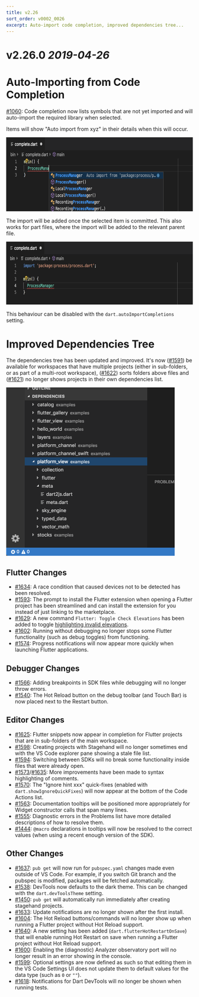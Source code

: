 ```yaml
---
title: v2.26
sort_order: v0002_0026
excerpt: Auto-import code completion, improved dependencies tree...
---
```


# v2.26.0 *2019-04-26*

# Auto-Importing from Code Completion

[#1060](https://github.com/Dart-Code/Dart-Code/issues/1060): Code completion now lists symbols that are not yet imported and will auto-import the required library when selected.

Items will show "Auto import from xyz" in their details when this will occur.

<img src="/images/release_notes/v2.26/completion_1.png" width="700" height="200" />

The import will be added once the selected item is committed. This also works for part files, where the import will be added to the relevant parent file.

<img src="/images/release_notes/v2.26/completion_2.png" width="700" height="170" />

This behaviour can be disabled with the `dart.autoImportCompletions` setting.

# Improved Dependencies Tree

The dependencies tree has been updated and improved. It's now ([#1591](https://github.com/Dart-Code/Dart-Code/issues/1591)) be available for workspaces that have multiple projects (either in sub-folders, or as part of a multi-root workspace), ([#1622](https://github.com/Dart-Code/Dart-Code/issues/1622)) sorts folders above files and ([#1621](https://github.com/Dart-Code/Dart-Code/issues/1621)) no longer shows projects in their own dependencies list.

<img src="/images/release_notes/v2.26/dependencies.png" width="455" height="455" />

## Flutter Changes

- [#1634](https://github.com/Dart-Code/Dart-Code/issues/1634): A race condition that caused devices not to be detected has been resolved.
- [#1593](https://github.com/Dart-Code/Dart-Code/issues/1593): The prompt to install the Flutter extension when opening a Flutter project has been streamlined and can install the extension for you instead of just linking to the marketplace.
- [#1629](https://github.com/Dart-Code/Dart-Code/issues/1629): A new command `Flutter: Toggle Check Elevations` has been added to toggle [highlighting invalid elevations](https://github.com/flutter/flutter/pull/30215).
- [#1602](https://github.com/Dart-Code/Dart-Code/issues/1602): Running without debugging no longer stops some Flutter functionality (such as debug toggles) from functioning.
- [#1574](https://github.com/Dart-Code/Dart-Code/issues/1574): Progress notifications will now appear more quickly when launching Flutter applications.

## Debugger Changes

- [#1566](https://github.com/Dart-Code/Dart-Code/issues/1566): Adding breakpoints in SDK files while debugging will no longer throw errors.
- [#1540](https://github.com/Dart-Code/Dart-Code/issues/1540): The Hot Reload button on the debug toolbar (and Touch Bar) is now placed next to the Restart button.

## Editor Changes

- [#1625](https://github.com/Dart-Code/Dart-Code/issues/1625): Flutter snippets now appear in completion for Flutter projects that are in sub-folders of the main workspace.
- [#1598](https://github.com/Dart-Code/Dart-Code/issues/1598): Creating projects with Stagehand will no longer sometimes end with the VS Code explorer pane showing a stale file list.
- [#1594](https://github.com/Dart-Code/Dart-Code/issues/1594): Switching between SDKs will no break some functionality inside files that were already open.
- [#1573](https://github.com/Dart-Code/Dart-Code/issues/1573)/[#1635](https://github.com/Dart-Code/Dart-Code/issues/1635): More improvements have been made to syntax highlighting of comments.
- [#1570](https://github.com/Dart-Code/Dart-Code/issues/1570): The "Ignore hint xxx" quick-fixes (enabled with `dart.showIgnoreQuickFixes`) will now appear at the bottom of the Code Actions list.
- [#1563](https://github.com/Dart-Code/Dart-Code/issues/1563): Documentation tooltips will be positioned more appropriately for Widget constructor calls that span many lines.
- [#1555](https://github.com/Dart-Code/Dart-Code/issues/1555): Diagnostic errors in the Problems list have more detailed descriptions of how to resolve them.
- [#1444](https://github.com/Dart-Code/Dart-Code/issues/1444): `@macro` declarations in tooltips will now be resolved to the correct values (when using a recent enough version of the SDK).

## Other Changes

- [#1637](https://github.com/Dart-Code/Dart-Code/issues/1637): `pub get` will now run for `pubspec.yaml` changes made even outside of VS Code. For example, if you switch Git branch and the pubspec is modified, packages will be fetched automatically.
- [#1538](https://github.com/Dart-Code/Dart-Code/issues/1538): DevTools now defaults to the dark theme. This can be changed with the `dart.devToolsTheme` setting.
- [#1450](https://github.com/Dart-Code/Dart-Code/issues/1450): `pub get` will automatically run immediately after creating stagehand projects.
- [#1633](https://github.com/Dart-Code/Dart-Code/issues/1633): Update notifications are no longer shown after the first install.
- [#1604](https://github.com/Dart-Code/Dart-Code/issues/1604): The Hot Reload buttons/commands will no longer show up when running a Flutter project without Hot Reload support.
- [#1640](https://github.com/Dart-Code/Dart-Code/issues/1640): A new setting has been added (`dart.flutterHotRestartOnSave`) that will enable running Hot Restart on save when running a Flutter project without Hot Reload support.
- [#1600](https://github.com/Dart-Code/Dart-Code/issues/1600): Enabling the (diagnostic) Analyzer observatory port will no longer result in an error showing in the console.
- [#1599](https://github.com/Dart-Code/Dart-Code/issues/1599): Optional settings are now defined as such so that editing them in the VS Code Settings UI does not update them to default values for the data type (such as `0` or `""`).
- [#1618](https://github.com/Dart-Code/Dart-Code/issues/1618): Notifications for Dart DevTools will no longer be shown when running tests.
